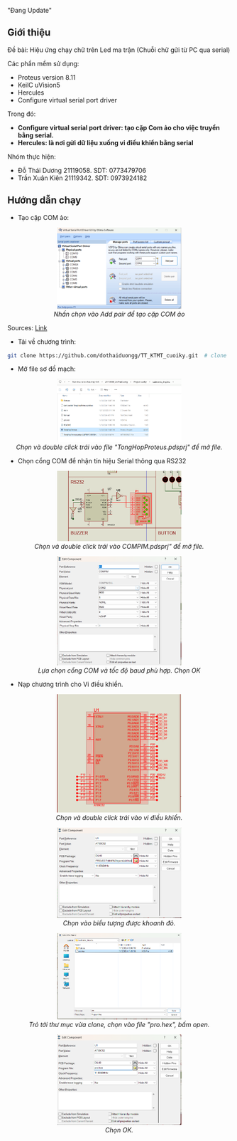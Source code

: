 "Đang Update"
## Giới thiệu
Đề bài: Hiệu ứng chạy chữ trên Led ma trận (Chuỗi chữ gửi từ PC qua serial)

Các phần mềm sử dụng: 
+ Proteus version 8.11 
+ KeilC uVision5
+ Hercules
+ Configure virtual serial port driver

Trong đó: 
* **Configure virtual serial port driver: tạo cặp Com ảo cho việc truyền bằng serial.**
* **Hercules: là nơi gửi dữ liệu xuống vi điều khiển bằng serial**


Nhóm thực hiện:
+ Đỗ Thái Dương 21119058. SDT: 0773479706
+ Trần Xuân Kiên 21119342. SDT: 0973924182


## Hướng dẫn chạy
+ Tạo cặp COM ảo:

<p align="center">
  <img src="./Pictures/Virtual_com_port.png" width="280"><br/>
  <i>Nhấn chọn vào Add pair để tạo cặp COM ảo</i>
</p>


Sources: [Link](https://www.echipkool.com/2013/05/virtual-serial-port-driver-tao-cong-noi.html)


+ Tải về chương trình:
```bash
git clone https://github.com/dothaiduongg/TT_KTMT_cuoiky.git  # clone
```
+ Mở file sơ đồ mạch:
<p align="center">
  <img src="./Pictures/file schematic.png" width="280"><br/>
  <i>Chọn và double click trái vào file "TongHopProteus.pdsprj" để mở file.</i>
</p>

+ Chọn cổng COM để nhận tín hiệu Serial thông qua RS232
<p align="center">
  <img src="./Pictures/Compim.png" width="280"><br/>
  <i>Chọn và double click trái vào COMPIM.pdsprj" để mở file.</i>

</p>
<p align="center">
  <img src="./Pictures/Set_Com&baud.png" width="280"><br/>
  <i>Lựa chọn cổng COM và tốc độ baud phù hợp. Chọn OK</i><br/>
</p>

+ Nạp chương trình cho Vi điều khiển.
<p align="center">
  <img src="./Pictures/choose file hex.png" width="280"><br/>
  <i>Chọn và double click trái vào vi điều khiển.</i>

</p>

<p align="center">
    <img src="./Pictures/Choose.png" width="280"><br/>
    <i>Chọn vào biểu tượng được khoanh đỏ.</i><br/>
</p>
<p align="center">
    <img src="./Pictures/path_of_hex.png" width="280"><br/>
    <i>Trỏ tới thư mục vừa clone, chọn vào file "pro.hex", bấm open.</i>
</p>
<p align="center">
    <img src="./Pictures/finish set.png" width="280"><br/>
    <i>Chọn OK.</i>
</p>